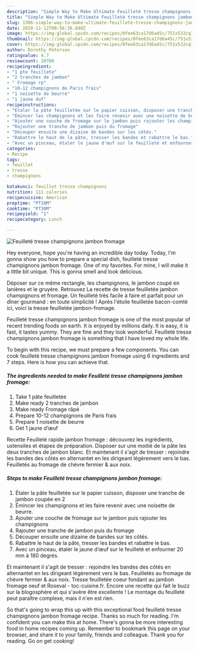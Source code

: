 ```yaml
---
description: "Simple Way to Make Ultimate Feuilleté tresse champignons jambon fromage"
title: "Simple Way to Make Ultimate Feuilleté tresse champignons jambon fromage"
slug: 1506-simple-way-to-make-ultimate-feuillete-tresse-champignons-jambon-fromage
date: 2020-11-12T00:56:36.840Z
image: https://img-global.cpcdn.com/recipes/0fee63ca17d6a45c/751x532cq70/feuillete-tresse-champignons-jambon-fromage-photo-principale-de-la-recette.jpg
thumbnail: https://img-global.cpcdn.com/recipes/0fee63ca17d6a45c/751x532cq70/feuillete-tresse-champignons-jambon-fromage-photo-principale-de-la-recette.jpg
cover: https://img-global.cpcdn.com/recipes/0fee63ca17d6a45c/751x532cq70/feuillete-tresse-champignons-jambon-fromage-photo-principale-de-la-recette.jpg
author: Dorothy Peterson
ratingvalue: 4.7
reviewcount: 20780
recipeingredient:
- "1 pte feuillete"
- "2 tranches de jambon"
- " Fromage rp"
- "10-12 champignons de Paris frais"
- "1 noisette de beurre"
- "1 jaune duf"
recipeinstructions:
- "Étaler la pâte feuilletée sur le papier cuisson, disposer une tranche de jambon coupée en 2"
- "Émincer les champignons et les faire revenir avec une noisette de beurre."
- "Ajouter une couche de fromage sur le jambon puis rajouter les champignons"
- "Rajouter une tranche de jambon puis du fromage"
- "Découper ensuite une dizaine de bandes sur les côtés."
- "Rabattre le haut de la pâte, tresser les bandes et rabattre le bas."
- "Avec un pinceau, étaler le jaune d’œuf sur le feuilleté et enfourner 20 mm à 180 degrés."
categories:
- Recipe
tags:
- feuillet
- tresse
- champignons

katakunci: feuillet tresse champignons 
nutrition: 111 calories
recipecuisine: American
preptime: "PT10M"
cooktime: "PT30M"
recipeyield: "1"
recipecategory: Lunch

---
```



![Feuilleté tresse champignons jambon fromage](https://img-global.cpcdn.com/recipes/0fee63ca17d6a45c/751x532cq70/feuillete-tresse-champignons-jambon-fromage-photo-principale-de-la-recette.jpg)

Hey everyone, hope you're having an incredible day today. Today, I'm gonna show you how to prepare a special dish, feuilleté tresse champignons jambon fromage. One of my favorites. For mine, I will make it a little bit unique. This is gonna smell and look delicious.

Déposer sur ce même rectangle, les champignons, le jambon coupé en lanières et le gruyère. Retrouvez La recette de tresse feuilletée jambon champignons et fromage. Un feuilleté très facile à faire et parfait pour un dîner gourmand : en toute simplicité ! Après l&#39;étoile feuilletée bacon-comté ici, voici la tresse feuilletée jambon-fromage.

Feuilleté tresse champignons jambon fromage is one of the most popular of recent trending foods on earth. It is enjoyed by millions daily. It is easy, it is fast, it tastes yummy. They are fine and they look wonderful. Feuilleté tresse champignons jambon fromage is something that I have loved my whole life.


To begin with this recipe, we must prepare a few components. You can cook feuilleté tresse champignons jambon fromage using 6 ingredients and 7 steps. Here is how you can achieve that.

<!--inarticleads1-->

##### The ingredients needed to make Feuilleté tresse champignons jambon fromage:

1. Take 1 pâte feuilletée
1. Make ready 2 tranches de jambon
1. Make ready  Fromage râpé
1. Prepare 10-12 champignons de Paris frais
1. Prepare 1 noisette de beurre
1. Get 1 jaune d’œuf


Recette Feuilleté rapide jambon fromage : découvrez les ingrédients, ustensiles et étapes de préparation. Disposer sur une moitié de la pâte les deux tranches de jambon blanc. Et maintenant il s&#39;agit de tresser : rejoindre les bandes des côtés en alternantet en les dirigeant légèrement vers le bas. Feuilletés au fromage de chèvre fermier &amp; aux noix. 

<!--inarticleads2-->

##### Steps to make Feuilleté tresse champignons jambon fromage:

1. Étaler la pâte feuilletée sur le papier cuisson, disposer une tranche de jambon coupée en 2
1. Émincer les champignons et les faire revenir avec une noisette de beurre.
1. Ajouter une couche de fromage sur le jambon puis rajouter les champignons
1. Rajouter une tranche de jambon puis du fromage
1. Découper ensuite une dizaine de bandes sur les côtés.
1. Rabattre le haut de la pâte, tresser les bandes et rabattre le bas.
1. Avec un pinceau, étaler le jaune d’œuf sur le feuilleté et enfourner 20 mm à 180 degrés.


Et maintenant il s&#39;agit de tresser : rejoindre les bandes des côtés en alternantet en les dirigeant légèrement vers le bas. Feuilletés au fromage de chèvre fermier &amp; aux noix. Tresse feuilletée coeur fondant au jambon fromage oeuf et Roseval - toc-cuisine.fr. Encore une recette qui fait le buzz sur la blogosphère et qui s&#39;avère être excellente ! Le montage du feuilleté peut paraître complexe, mais il n&#39;en est rien. 

So that's going to wrap this up with this exceptional food feuilleté tresse champignons jambon fromage recipe. Thanks so much for reading. I'm confident you can make this at home. There's gonna be more interesting food in home recipes coming up. Remember to bookmark this page on your browser, and share it to your family, friends and colleague. Thank you for reading. Go on get cooking!
